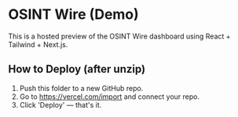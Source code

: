# OSINT Wire (Demo)

This is a hosted preview of the OSINT Wire dashboard using React + Tailwind + Next.js.

## How to Deploy (after unzip)
1. Push this folder to a new GitHub repo.
2. Go to https://vercel.com/import and connect your repo.
3. Click 'Deploy' — that's it.

